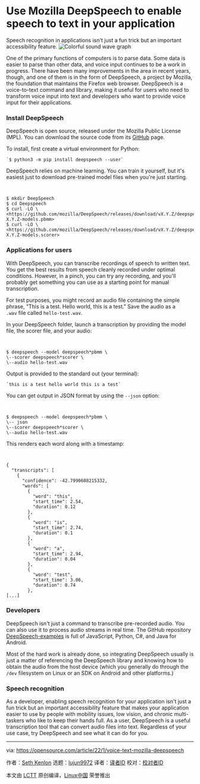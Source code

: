 [#]: subject: "Use Mozilla DeepSpeech to enable speech to text in your application"
[#]: via: "https://opensource.com/article/22/1/voice-text-mozilla-deepspeech"
[#]: author: "Seth Kenlon https://opensource.com/users/seth"
[#]: collector: "lujun9972"
[#]: translator: " "
[#]: reviewer: " "
[#]: publisher: " "
[#]: url: " "

Use Mozilla DeepSpeech to enable speech to text in your application
======
Speech recognition in applications isn't just a fun trick but an
important accessibility feature.
![Colorful sound wave graph][1]

One of the primary functions of computers is to parse data. Some data is easier to parse than other data, and voice input continues to be a work in progress. There have been many improvements in the area in recent years, though, and one of them is in the form of DeepSpeech, a project by Mozilla, the foundation that maintains the Firefox web browser. DeepSpeech is a voice-to-text command and library, making it useful for users who need to transform voice input into text and developers who want to provide voice input for their applications.

### Install DeepSpeech

DeepSpeech is open source, released under the Mozilla Public License (MPL). You can download the source code from its [GitHub][2] page.

To install, first create a virtual environment for Python:


```
`$ python3 -m pip install deepspeech --user`
```

DeepSpeech relies on machine learning. You can train it yourself, but it's easiest just to download pre-trained model files when you're just starting.


```


$ mkdir DeepSpeech
$ cd Deepspeech
$ curl -LO \
<https://github.com/mozilla/DeepSpeech/releases/download/vX.Y.Z/deepspeech-X.Y.Z-models.pbmm>
$ curl -LO \
<https://github.com/mozilla/DeepSpeech/releases/download/vX.Y.Z/deepspeech-X.Y.Z-models.scorer>

```

### Applications for users

With DeepSpeech, you can transcribe recordings of speech to written text. You get the best results from speech cleanly recorded under optimal conditions. However, in a pinch, you can try any recording, and you'll probably get something you can use as a starting point for manual transcription.

For test purposes, you might record an audio file containing the simple phrase, "This is a test. Hello world, this is a test." Save the audio as a `.wav` file called `hello-test.wav`.

In your DeepSpeech folder, launch a transcription by providing the model file, the scorer file, and your audio:


```


$ deepspeech --model deepspeech*pbmm \
\--scorer deepspeech*scorer \
\--audio hello-test.wav

```

Output is provided to the standard out (your terminal):


```
`this is a test hello world this is a test`
```

You can get output in JSON format by using the `--json` option:


```


$ deepspeech --model deepspeech*pbmm \
\-- json
\--scorer deepspeech*scorer \
\--audio hello-test.wav

```

This renders each word along with a timestamp:


```


{
  "transcripts": [
    {
      "confidence": -42.7990608215332,
      "words": [
        {
          "word": "this",
          "start_time": 2.54,
          "duration": 0.12
        },
        {
          "word": "is",
          "start_time": 2.74,
          "duration": 0.1
        },
        {
          "word": "a",
          "start_time": 2.94,
          "duration": 0.04
        },
        {
          "word": "test",
          "start_time": 3.06,
          "duration": 0.74
        },
[...]

```

### Developers

DeepSpeech isn't just a command to transcribe pre-recorded audio. You can also use it to process audio streams in real time. The GitHub repository [DeepSpeech-examples][3] is full of JavaScript, Python, C#, and Java for Android.

Most of the hard work is already done, so integrating DeepSpeech usually is just a matter of referencing the DeepSpeech library and knowing how to obtain the audio from the host device (which you generally do through the `/dev` filesystem on Linux or an SDK on Android and other platforms.)

### Speech recognition

As a developer, enabling speech recognition for your application isn't just a fun trick but an important accessibility feature that makes your application easier to use by people with mobility issues, low vision, and chronic multi-taskers who like to keep their hands full. As a user, DeepSpeech is a useful transcription tool that can convert audio files into text. Regardless of your use case, try DeepSpeech and see what it can do for you.

--------------------------------------------------------------------------------

via: https://opensource.com/article/22/1/voice-text-mozilla-deepspeech

作者：[Seth Kenlon][a]
选题：[lujun9972][b]
译者：[译者ID](https://github.com/译者ID)
校对：[校对者ID](https://github.com/校对者ID)

本文由 [LCTT](https://github.com/LCTT/TranslateProject) 原创编译，[Linux中国](https://linux.cn/) 荣誉推出

[a]: https://opensource.com/users/seth
[b]: https://github.com/lujun9972
[1]: https://opensource.com/sites/default/files/styles/image-full-size/public/lead-images/colorful_sound_wave.png?itok=jlUJG0bM (Colorful sound wave graph)
[2]: https://github.com/mozilla/DeepSpeech
[3]: https://github.com/mozilla/DeepSpeech-examples

